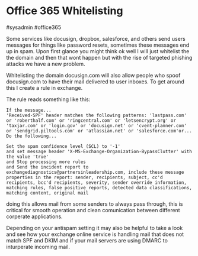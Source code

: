 # Office 365 Whitelisting
#sysadmin #office365 

Some services like docusign, dropbox, salesforce, and others send users messages for things like password resets, sometimes these messages end up in spam.  Upon first glance you might think ok well I will just whitelist the the domain and then that wont happen but with the rise of targeted phishing attacks we have a new problem.

Whitelisting the domain docusign.com will also allow people who spoof docusign.com to have their mail delivered to user inboxes.  To get around this I create a rule in exchange.

The rule reads something like this:

```
If the message...
'Received-SPF' header matches the following patterns: 'lastpass.com' or 'roberthalf.com' or 'ringcentral.com' or 'letsencrypt.org' or 'taxjar.com' or 'login.gov' or 'docusign.net' or 'cvent-planner.com' or 'sendgrid.piltools.com' or 'atlassian.net' or 'salesforce.com'or...
Do the following...

Set the spam confidence level (SCL) to '-1'
and set message header 'X-MS-Exchange-Organization-BypassClutter' with the value 'true'
and Stop processing more rules
and Send the incident report to exchangediagnostics@partnersinleadership.com, include these message properties in the report: sender, recipients, subject, cc'd recipients, bcc'd recipients, severity, sender override information, matching rules, false positive reports, detected data classifications, matching content, original mail
```

doing this allows mail from some senders to always pass through, this is critical for smooth operation and clean comunication between different corperate applications.

Depending on your antispam setting it may also be helpful to take a look and see how your exchange online service is handling mail that does not match SPF and DKIM and if your mail servers are using DMARC to inturperate incoming mail. 